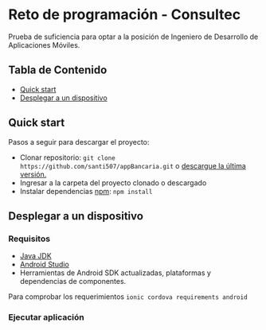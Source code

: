 
# Reto de programación - Consultec
Prueba de suficiencia para optar a la posición de Ingeniero de Desarrollo de Aplicaciones Móviles. 

## Tabla de Contenido
- [Quick start](#quick-start)
- [Desplegar a un dispositivo](#desplegar-a-un-dispositivo)

## Quick start

Pasos a seguir para descargar el proyecto:

- Clonar repositorio: `git clone https://github.com/santi507/appBancaria.git` o [descargue la última versión.](https://github.com/santi507/appBancaria/archive/master.zip)
- Ingresar a la carpeta del proyecto clonado o descargado
- Instalar dependencias [npm](https://www.npmjs.com/): `npm install`

## Desplegar a un dispositivo

### Requisitos
- [Java JDK](http://www.oracle.com/technetwork/java/javase/downloads/index-jsp-138363.html)
- [Android Studio](https://developer.android.com/studio/)
- Herramientas de Android SDK actualizadas, plataformas y dependencias de componentes.

Para comprobar los requerimientos  `ionic cordova requirements android`

### Ejecutar aplicación
